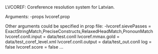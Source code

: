 LVCOREF: Coreference resolution system for Latvian.

Arguments:
-props lvcoref.prop

Other arguments could be specified in prop file:
-lvcoref.sievePasses = ExactStringMatch,PreciseConstructs,RelaxedHeadMatch,PronounMatch
lvcoref.conll.input = data/test.conll 
lvcoref.mmax.gold = data/test_coref_level.xml
lvcoref.conll.output = data/test_out.conll
log = false
lvcoref.score = false
...
